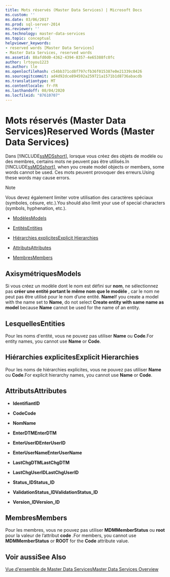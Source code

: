 ```yaml
---
title: Mots réservés (Master Data Services) | Microsoft Docs
ms.custom: ''
ms.date: 03/06/2017
ms.prod: sql-server-2014
ms.reviewer: ''
ms.technology: master-data-services
ms.topic: conceptual
helpviewer_keywords:
- reserved words [Master Data Services]
- Master Data Services, reserved words
ms.assetid: 88afd0d0-4362-4394-8357-4e65388fc0fc
author: lrtoyou1223
ms.author: lle
ms.openlocfilehash: c54bb371cd8f797cfb36f015387e0e21339c0426
ms.sourcegitcommit: ad4d92dce894592a259721a1571b1d8736abacdb
ms.translationtype: MT
ms.contentlocale: fr-FR
ms.lasthandoff: 08/04/2020
ms.locfileid: "87610707"
---
```

# <a name="reserved-words-master-data-services"></a><span data-ttu-id="94355-102">Mots réservés (Master Data Services)</span><span class="sxs-lookup"><span data-stu-id="94355-102">Reserved Words (Master Data Services)</span></span>
  <span data-ttu-id="94355-103">Dans [!INCLUDE[ssMDSshort](../includes/ssmdsshort-md.md)], lorsque vous créez des objets de modèle ou des membres, certains mots ne peuvent pas être utilisés.</span><span class="sxs-lookup"><span data-stu-id="94355-103">In [!INCLUDE[ssMDSshort](../includes/ssmdsshort-md.md)], when you create model objects or members, some words cannot be used.</span></span> <span data-ttu-id="94355-104">Ces mots peuvent provoquer des erreurs.</span><span class="sxs-lookup"><span data-stu-id="94355-104">Using these words may cause errors.</span></span>  
  
> [!NOTE]  
>  <span data-ttu-id="94355-105">Vous devez également limiter votre utilisation des caractères spéciaux (symboles, césure, etc.).</span><span class="sxs-lookup"><span data-stu-id="94355-105">You should also limit your use of special characters (symbols, hyphenation, etc.).</span></span>  
  
-   [<span data-ttu-id="94355-106">Modèles</span><span class="sxs-lookup"><span data-stu-id="94355-106">Models</span></span>](#models)  
  
-   [<span data-ttu-id="94355-107">Entités</span><span class="sxs-lookup"><span data-stu-id="94355-107">Entities</span></span>](#entities)  
  
-   [<span data-ttu-id="94355-108">Hiérarchies explicites</span><span class="sxs-lookup"><span data-stu-id="94355-108">Explicit Hierarchies</span></span>](#exhierarchies)  
  
-   [<span data-ttu-id="94355-109">Attributs</span><span class="sxs-lookup"><span data-stu-id="94355-109">Attributes</span></span>](#attributes)  
  
-   [<span data-ttu-id="94355-110">Membres</span><span class="sxs-lookup"><span data-stu-id="94355-110">Members</span></span>](#members)  
  
##  <a name="models"></a><a name="models"></a><span data-ttu-id="94355-111">Axisymétriques</span><span class="sxs-lookup"><span data-stu-id="94355-111">Models</span></span>  
 <span data-ttu-id="94355-112">Si vous créez un modèle dont le nom est défini sur **nom**, ne sélectionnez pas **créer une entité portant le même nom que le modèle** , car le nom ne peut pas être utilisé pour le nom d’une entité. **Name**</span><span class="sxs-lookup"><span data-stu-id="94355-112">If you create a model with the name set to **Name**, do not select **Create entity with same name as model** because **Name** cannot be used for the name of an entity.</span></span>  
  
##  <a name="entities"></a><a name="entities"></a><span data-ttu-id="94355-113">Lesquelles</span><span class="sxs-lookup"><span data-stu-id="94355-113">Entities</span></span>  
 <span data-ttu-id="94355-114">Pour les noms d'entité, vous ne pouvez pas utiliser **Name** ou **Code**.</span><span class="sxs-lookup"><span data-stu-id="94355-114">For entity names, you cannot use **Name** or **Code**.</span></span>  
  
##  <a name="explicit-hierarchies"></a><a name="exhierarchies"></a><span data-ttu-id="94355-115">Hiérarchies explicites</span><span class="sxs-lookup"><span data-stu-id="94355-115">Explicit Hierarchies</span></span>  
 <span data-ttu-id="94355-116">Pour les noms de hiérarchies explicites, vous ne pouvez pas utiliser **Name** ou **Code**.</span><span class="sxs-lookup"><span data-stu-id="94355-116">For explicit hierarchy names, you cannot use **Name** or **Code**.</span></span>  
  
##  <a name="attributes"></a><a name="attributes"></a><span data-ttu-id="94355-117">Attributs</span><span class="sxs-lookup"><span data-stu-id="94355-117">Attributes</span></span>  
  
-   <span data-ttu-id="94355-118">**Identifiant**</span><span class="sxs-lookup"><span data-stu-id="94355-118">**ID**</span></span>  
  
-   <span data-ttu-id="94355-119">**Code**</span><span class="sxs-lookup"><span data-stu-id="94355-119">**Code**</span></span>  
  
-   <span data-ttu-id="94355-120">**Nom**</span><span class="sxs-lookup"><span data-stu-id="94355-120">**Name**</span></span>  
  
-   <span data-ttu-id="94355-121">**EnterDTM**</span><span class="sxs-lookup"><span data-stu-id="94355-121">**EnterDTM**</span></span>  
  
-   <span data-ttu-id="94355-122">**EnterUserID**</span><span class="sxs-lookup"><span data-stu-id="94355-122">**EnterUserID**</span></span>  
  
-   <span data-ttu-id="94355-123">**EnterUserName**</span><span class="sxs-lookup"><span data-stu-id="94355-123">**EnterUserName**</span></span>  
  
-   <span data-ttu-id="94355-124">**LastChgDTM**</span><span class="sxs-lookup"><span data-stu-id="94355-124">**LastChgDTM**</span></span>  
  
-   <span data-ttu-id="94355-125">**LastChgUserID**</span><span class="sxs-lookup"><span data-stu-id="94355-125">**LastChgUserID**</span></span>  
  
-   <span data-ttu-id="94355-126">**Status_ID**</span><span class="sxs-lookup"><span data-stu-id="94355-126">**Status_ID**</span></span>  
  
-   <span data-ttu-id="94355-127">**ValidationStatus_ID**</span><span class="sxs-lookup"><span data-stu-id="94355-127">**ValidationStatus_ID**</span></span>  
  
-   <span data-ttu-id="94355-128">**Version_ID**</span><span class="sxs-lookup"><span data-stu-id="94355-128">**Version_ID**</span></span>  
  
##  <a name="members"></a><a name="members"></a><span data-ttu-id="94355-129">Membres</span><span class="sxs-lookup"><span data-stu-id="94355-129">Members</span></span>  
 <span data-ttu-id="94355-130">Pour les membres, vous ne pouvez pas utiliser **MDMMemberStatus** ou **root** pour la valeur de l’attribut **code** .</span><span class="sxs-lookup"><span data-stu-id="94355-130">For members, you cannot use **MDMMemberStatus** or **ROOT** for the **Code** attribute value.</span></span>  
  
## <a name="see-also"></a><span data-ttu-id="94355-131">Voir aussi</span><span class="sxs-lookup"><span data-stu-id="94355-131">See Also</span></span>  
 [<span data-ttu-id="94355-132">Vue d'ensemble de Master Data Services</span><span class="sxs-lookup"><span data-stu-id="94355-132">Master Data Services Overview</span></span>](master-data-services-overview-mds.md)  
  
  
